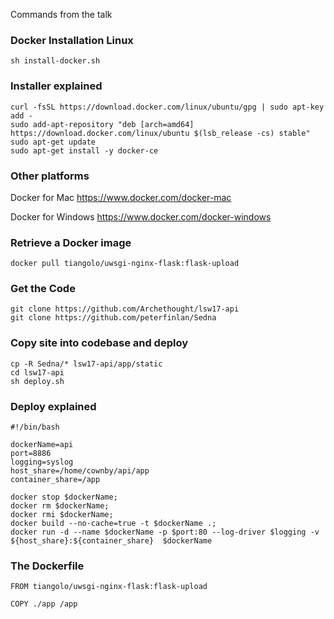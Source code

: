 Commands from the talk

### Docker Installation Linux
```
sh install-docker.sh
```

### Installer explained
```
curl -fsSL https://download.docker.com/linux/ubuntu/gpg | sudo apt-key add -
sudo add-apt-repository "deb [arch=amd64] https://download.docker.com/linux/ubuntu $(lsb_release -cs) stable"
sudo apt-get update
sudo apt-get install -y docker-ce
```

### Other platforms
Docker for Mac
https://www.docker.com/docker-mac

Docker for Windows
https://www.docker.com/docker-windows


### Retrieve a Docker image
```
docker pull tiangolo/uwsgi-nginx-flask:flask-upload
```

### Get the Code
```
git clone https://github.com/Archethought/lsw17-api
git clone https://github.com/peterfinlan/Sedna
```

### Copy site into codebase and deploy
```
cp -R Sedna/* lsw17-api/app/static
cd lsw17-api
sh deploy.sh
```

### Deploy explained
```
#!/bin/bash

dockerName=api
port=8886
logging=syslog
host_share=/home/cownby/api/app
container_share=/app

docker stop $dockerName;
docker rm $dockerName;
docker rmi $dockerName;
docker build --no-cache=true -t $dockerName .;
docker run -d --name $dockerName -p $port:80 --log-driver $logging -v ${host_share}:${container_share}  $dockerName
```

### The Dockerfile
```
FROM tiangolo/uwsgi-nginx-flask:flask-upload

COPY ./app /app
```
